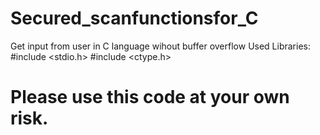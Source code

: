 # Secured_scanfunctionsfor_C
Get input from user in C language wihout buffer overflow
Used Libraries:
#include <stdio.h>
#include <ctype.h>
# Please use this code at your own risk.
